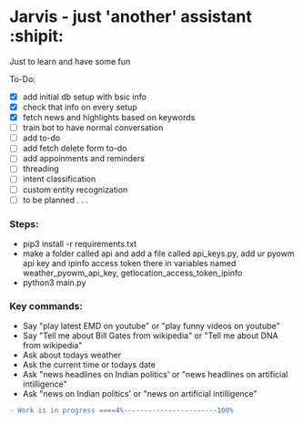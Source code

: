 # Jarvis - just 'another' assistant :shipit:
Just to learn and have some fun

To-Do:

- [X] add initial db setup with bsic info
- [X] check that info on every setup
- [X] fetch news and highlights based on keywords
- [ ] train bot to have normal conversation
- [ ] add to-do
- [ ] add fetch delete form to-do
- [ ] add appoinments and reminders
- [ ] threading
- [ ] intent classification
- [ ] custom entity recognization
- [ ] to be planned . . .

### Steps:
* pip3 install -r requirements.txt
* make a folder called api and add a file called api_keys.py, add ur  pyowm api key and ipinfo access token there in variables named weather_pyowm_api_key, getlocation_access_token_ipinfo
* python3  main.py

### Key commands:
* Say "play latest EMD on youtube" or "play funny videos on youtube"
* Say "Tell me  about Bill Gates from wikipedia" or "Tell me about DNA from wikipedia"
* Ask about todays weather
* Ask the current time or todays date 
* Ask "news headlines on Indian politics' or "news headlines on artificial intilligence"
* Ask "news on Indian politics' or "news on artificial intilligence"

```diff
- Work is in progress ====4%-----------------------100%
```
